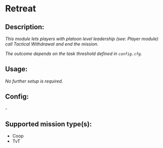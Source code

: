 # Retreat
## Description:
_This module lets players with platoon level leadership (see: Player module) call Tactical Withdrawal and end the mission._

_The outcome depends on the task threshold defined in `config.cfg`._

## Usage:
_No further setup is required._

## Config:
\-

## Supported mission type(s):
 - Coop
 - TvT
